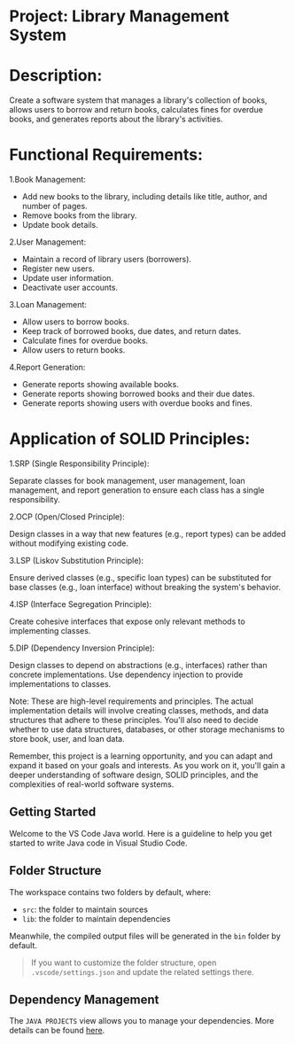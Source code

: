 # Project: Library Management System

# Description:

Create a software system that manages a library's collection of books, allows users to borrow and return books, calculates fines for overdue books, and generates reports about the library's activities.

# Functional Requirements:

1.Book Management:

- Add new books to the library, including details like title, author, and number of pages.
- Remove books from the library.
- Update book details.

2.User Management:

- Maintain a record of library users (borrowers).
- Register new users.
- Update user information.
- Deactivate user accounts.

3.Loan Management:

- Allow users to borrow books.
- Keep track of borrowed books, due dates, and return dates.
- Calculate fines for overdue books.
- Allow users to return books.

4.Report Generation:

- Generate reports showing available books.
- Generate reports showing borrowed books and their due dates.
- Generate reports showing users with overdue books and fines.

# Application of SOLID Principles:

1.SRP (Single Responsibility Principle):

Separate classes for book management, user management, loan management, and report generation to ensure each class has a single responsibility.

2.OCP (Open/Closed Principle):

Design classes in a way that new features (e.g., report types) can be added without modifying existing code.

3.LSP (Liskov Substitution Principle):

Ensure derived classes (e.g., specific loan types) can be substituted for base classes (e.g., loan interface) without breaking the system's behavior.

4.ISP (Interface Segregation Principle):

Create cohesive interfaces that expose only relevant methods to implementing classes.

5.DIP (Dependency Inversion Principle):

Design classes to depend on abstractions (e.g., interfaces) rather than concrete implementations.
Use dependency injection to provide implementations to classes.

Note: These are high-level requirements and principles. The actual implementation details will involve creating classes, methods, and data structures that adhere to these principles. You'll also need to decide whether to use data structures, databases, or other storage mechanisms to store book, user, and loan data.

Remember, this project is a learning opportunity, and you can adapt and expand it based on your goals and interests. As you work on it, you'll gain a deeper understanding of software design, SOLID principles, and the complexities of real-world software systems.


## Getting Started

Welcome to the VS Code Java world. Here is a guideline to help you get started to write Java code in Visual Studio Code.

## Folder Structure

The workspace contains two folders by default, where:

- `src`: the folder to maintain sources
- `lib`: the folder to maintain dependencies

Meanwhile, the compiled output files will be generated in the `bin` folder by default.

> If you want to customize the folder structure, open `.vscode/settings.json` and update the related settings there.

## Dependency Management

The `JAVA PROJECTS` view allows you to manage your dependencies. More details can be found [here](https://github.com/microsoft/vscode-java-dependency#manage-dependencies).
